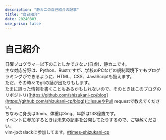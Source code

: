 ```yaml
---
description: "静カニの自己紹介の記事"
title: "自己紹介"
date: 20240803
use_prism: false
---
```

# 自己紹介
日曜プログラマー以下のことしかできない(自虐)、静カニです。  
主な対応分野は、Python、Rustですが、学校のPCなどの規制環境下でもプログラミングができるように、HTML、CSS、JavaScriptも扱えます。  
ただ、その時々でgitの話が出たりもします。  
たまに誤った情報を書くこともあるかもしれないので、そのときはこのブログのリポジトリ([https://github.com/shizukani-cp/blog](https://github.com/shizukani-cp/blog))にIssueやPull requestで教えてください。  
ちなみに身長は3mm、体重は3mg、年齢は138億歳です。  
イベントに参加するときは未来の記事を公開してたりするので、ご容赦ください。  
vim-jpのslackに参加してます。[#times-shizukani-cp](https://app.slack.com/client/T03C4RC8V/C087RBB9HB3)
